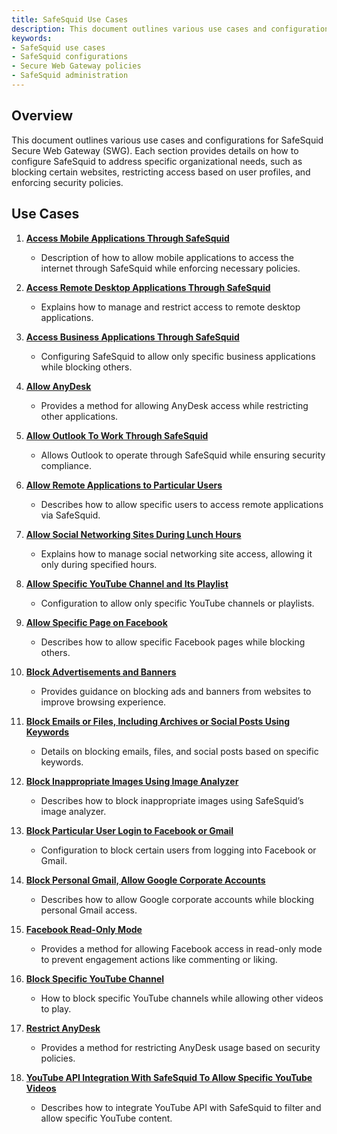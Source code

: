 ```yaml
---
title: SafeSquid Use Cases
description: This document outlines various use cases and configurations for SafeSquid Secure Web Gateway (SWG), detailing how to configure and manage specific use cases to ensure security and productivity within your organization.
keywords:
- SafeSquid use cases
- SafeSquid configurations
- Secure Web Gateway policies
- SafeSquid administration
---
```


## Overview
This document outlines various use cases and configurations for SafeSquid Secure Web Gateway (SWG). Each section provides details on how to configure SafeSquid to address specific organizational needs, such as blocking certain websites, restricting access based on user profiles, and enforcing security policies.

## Use Cases

1. **[Access Mobile Applications Through SafeSquid](/docs/22-Usecases/Access_Mobile_Applications_Through_SafeSquid.md)**
   - Description of how to allow mobile applications to access the internet through SafeSquid while enforcing necessary policies.

2. **[Access Remote Desktop Applications Through SafeSquid](/docs/22-Usecases/Access_Remote_Desktop_Applications_Through_SafeSquid.md)**
   - Explains how to manage and restrict access to remote desktop applications.

3. **[Access Business Applications Through SafeSquid](/docs/22-Usecases/Accessing_business_applications_through_SafeSquid.md)**
   - Configuring SafeSquid to allow only specific business applications while blocking others.

4. **[Allow AnyDesk](/docs/22-Usecases/Allow_anydesk.md)**
   - Provides a method for allowing AnyDesk access while restricting other applications.

5. **[Allow Outlook To Work Through SafeSquid](/docs/22-Usecases/Allow_Outlook_To_Work_through_SafeSquid.md)**
   - Allows Outlook to operate through SafeSquid while ensuring security compliance.

6. **[Allow Remote Applications to Particular Users](/docs/22-Usecases/Allow_remote_applications_to_particular_users.md)**
   - Describes how to allow specific users to access remote applications via SafeSquid.

7. **[Allow Social Networking Sites During Lunch Hours](/docs/22-Usecases/Allow_Social_Networking_Sites_during_Lunch_Hours.md)**
   - Explains how to manage social networking site access, allowing it only during specified hours.

8. **[Allow Specific YouTube Channel and Its Playlist](/docs/22-Usecases/Allow_Specific_YouTube_Channel_and_its_Playlist.md)**
   - Configuration to allow only specific YouTube channels or playlists.

9. **[Allow Specific Page on Facebook](/docs/22-Usecases/Allowing_Specific_Page_on_Facebook.md)**
   - Describes how to allow specific Facebook pages while blocking others.

10. **[Block Advertisements and Banners](/docs/22-Usecases/Block_Advertisements_And_Banners.md)**
    - Provides guidance on blocking ads and banners from websites to improve browsing experience.

11. **[Block Emails or Files, Including Archives or Social Posts Using Keywords](/docs/22-Usecases/Block_Emails_or_Files_including_archives_or_Social_Posts_using_Keywords.md)**
    - Details on blocking emails, files, and social posts based on specific keywords.

12. **[Block Inappropriate Images Using Image Analyzer](/docs/22-Usecases/Block_inappropriate_images_by_using_Image_Analyzer.md)**
    - Describes how to block inappropriate images using SafeSquid’s image analyzer.

13. **[Block Particular User Login to Facebook or Gmail](/docs/22-Usecases/Block_Particular_User_Login_To_Facebook_Or_Gmail.md)**
    - Configuration to block certain users from logging into Facebook or Gmail.

14. **[Block Personal Gmail, Allow Google Corporate Accounts](/docs/22-Usecases/Block_Personal_Gmail,_Allow_Google_Corporate_Accounts.md)**
    - Describes how to allow Google corporate accounts while blocking personal Gmail access.

15. **[Facebook Read-Only Mode](/docs/22-Usecases/Facebook_Read_Only_Mode.md)**
    - Provides a method for allowing Facebook access in read-only mode to prevent engagement actions like commenting or liking.

16. **[Block Specific YouTube Channel](/docs/22-Usecases/Block_Specific_Youtube_Channel.md)**
    - How to block specific YouTube channels while allowing other videos to play.

17. **[Restrict AnyDesk](/docs/22-Usecases/Restrict_any_desk.md)**
    - Provides a method for restricting AnyDesk usage based on security policies.

18. **[YouTube API Integration With SafeSquid To Allow Specific YouTube Videos](/docs/22-Usecases/YouTube_API_Integration_With_SafeSquid_To_Allow_Specific_YouTube_Videos.md)**
    - Describes how to integrate YouTube API with SafeSquid to filter and allow specific YouTube content.
